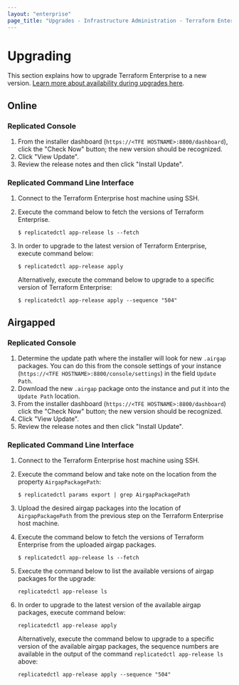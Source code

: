 ```yaml
---
layout: "enterprise"
page_title: "Upgrades - Infrastructure Administration - Terraform Enterprise"
---
```


# Upgrading

This section explains how to upgrade Terraform Enterprise to a new
version. [Learn more about availability during upgrades here](../system-overview/reliability-availability.html#availability-during-upgrades).

## Online

### Replicated Console

1. From the installer dashboard (`https://<TFE HOSTNAME>:8800/dashboard`),
    click the "Check Now" button; the new version should be recognized.
1. Click "View Update".
1. Review the release notes and then click "Install Update".

### Replicated Command Line Interface

1. Connect to the Terraform Enterprise host machine using SSH.
1. Execute the command below to fetch the versions of Terraform Enterprise.
   
    ```
    $ replicatedctl app-release ls --fetch
    ```

1. In order to upgrade to the latest version of Terraform Enterprise, execute command below:
   
    ```
    $ replicatedctl app-release apply
    ```

    Alternatively, execute the command below to upgrade to a specific version of Terraform Enterprise:

    ```
    $ replicatedctl app-release apply --sequence "504"
    ```

## Airgapped

### Replicated Console

1. Determine the update path where the installer will look for new `.airgap`
    packages. You can do this from the console settings of your instance
    (`https://<TFE HOSTNAME>:8800/console/settings`) in the field `Update Path`.
1. Download the new `.airgap` package onto the instance and put it into the
    `Update Path` location.
1. From the installer dashboard (`https://<TFE HOSTNAME>:8800/dashboard`) click the
    "Check Now" button; the new version should be recognized.
1. Click "View Update".
1. Review the release notes and then click "Install Update".

### Replicated Command Line Interface

1. Connect to the Terraform Enterprise host machine using SSH.
1. Execute the command below and take note on the location from the property `AirgapPackagePath`:
   
    ```
    $ replicatedctl params export | grep AirgapPackagePath
    ```

1. Upload the desired airgap packages into the location of `AirgapPackagePath` from the previous step on the Terraform Enterprise host machine.
1. Execute the command below to fetch the versions of Terraform Enterprise from the uploaded airgap packages.
   
    ```
    $ replicatedctl app-release ls --fetch
    ```

1. Execute the command below to list the available versions of airgap packages for the upgrade:
   
    ```
    replicatedctl app-release ls
    ```

1. In order to upgrade to the latest version of the available airgap packages, execute command below:
   
    ```
    replicatedctl app-release apply
    ```

    Alternatively, execute the command below to upgrade to a specific version of the available airgap packages, the sequence numbers are available in the output of the command `replicatedctl app-release ls` above:

    ```
    replicatedctl app-release apply --sequence "504"
    ```
